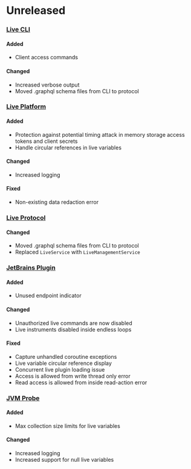 # Unreleased

### [Live CLI](https://github.com/sourceplusplus/interface-cli)

#### Added
- Client access commands

#### Changed
- Increased verbose output
- Moved .graphql schema files from CLI to protocol

### [Live Platform](https://github.com/sourceplusplus/live-platform)

#### Added
- Protection against potential timing attack in memory storage access tokens and client secrets
- Handle circular references in live variables

#### Changed
- Increased logging

#### Fixed
- Non-existing data redaction error

### [Live Protocol](https://github.com/sourceplusplus/protocol)

#### Changed
- Moved .graphql schema files from CLI to protocol
- Replaced `LiveService` with `LiveManagementService`

### [JetBrains Plugin](https://github.com/sourceplusplus/interface-jetbrains)

#### Added
- Unused endpoint indicator

#### Changed
- Unauthorized live commands are now disabled
- Live instruments disabled inside endless loops

#### Fixed
- Capture unhandled coroutine exceptions
- Live variable circular reference display
- Concurrent live plugin loading issue
- Access is allowed from write thread only error
- Read access is allowed from inside read-action error

### [JVM Probe](https://github.com/sourceplusplus/probe-jvm)

#### Added
- Max collection size limits for live variables

#### Changed
- Increased logging
- Increased support for null live variables
